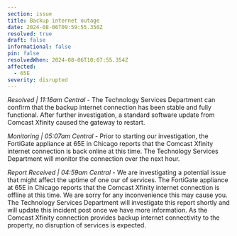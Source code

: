 ```yaml
---
section: issue
title: Backup internet outage
date: 2024-08-06T09:59:55.350Z
resolved: true
draft: false
informational: false
pin: false
resolvedWhen: 2024-08-06T10:07:55.354Z
affected:
  - 65E
severity: disrupted
---
```

*Resolved | 11:16am Central* - The Technology Services Department can confirm that the backup internet connection has been stable and fully functional. After further investigation, a standard software update from Comcast Xfinity caused the gateway to restart.

*Monitoring | 05:07am Central* - Prior to starting our investigation, the FortiGate appliance at 65E in Chicago reports that the Comcast Xfinity internet connection is back online at this time. The Technology Services Department will monitor the connection over the next hour.

*Report Received | 04:59am Central* - We are investigating a potential issue that might affect the uptime of one our of services. The FortiGate appliance at 65E in Chicago reports that the Comcast Xfinity internet connection is offline at this time. We are sorry for any inconvenience this may cause you. The Technology Services Department will investigate this report shortly and will update this incident post once we have more information. As the Comcast Xfinity connection provides backup internet connectivity to the property, no disruption of services is expected.